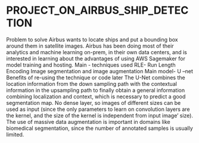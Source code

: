 # PROJECT_ON_AIRBUS_SHIP_DETECTION
Problem to solve Airbus wants to locate ships and put a bounding box around them in satellite images. Airbus has been doing most of their analytics and machine learning on-prem, in their own data centers, and is interested in learning about the advantages of using AWS Sagemaker for model training and hosting. Main - techniques used RLE- Run Length Encoding Image segmentation and image augmentation Main model- U –net Benefits of re-using the technique or code later The U-Net combines the location information from the down sampling path with the contextual information in the upsampling path to finally obtain a general information combining localization and context, which is necessary to predict a good segmentation map. No dense layer, so images of different sizes can be used as input (since the only parameters to learn on convolution layers are the kernel, and the size of the kernel is independent from input image’ size). The use of massive data augmentation is important in domains like biomedical segmentation, since the number of annotated samples is usually limited.

